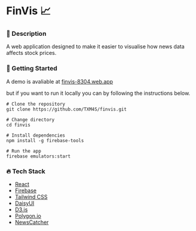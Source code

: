 # FinVis 📈

### 🤔 Description

A web application designed to make it easier to visualise how news data affects stock prices.

### 🚀 Getting Started

A demo is avaliable at [finvis-8304.web.app](https://finvis-8304.web.app/)

but if you want to run it locally you can by following the instructions below.

```
# Clone the repository
git clone https://github.com/TXM4S/finvis.git

# Change directory
cd finvis

# Install dependencies
npm install -g firebase-tools

# Run the app
firebase emulators:start
```

### 🔥 Tech Stack

- [React](https://reactjs.org/)
- [Firebase](https://firebase.google.com/)
- [Tailwind CSS](https://tailwindcss.com/)
- [DaisyUI](https://daisyui.com/)
- [D3.js](https://d3js.org/)
- [Polygon.io](https://polygon.io/)
- [NewsCatcher](https://newscatcherapi.com/)
